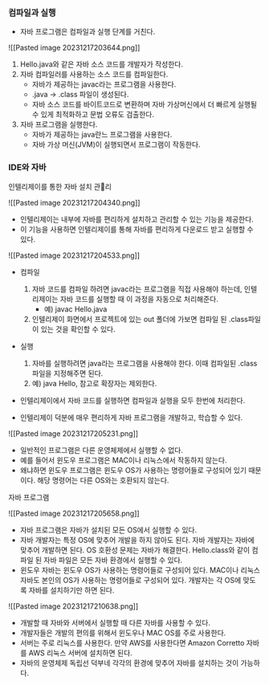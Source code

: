 
### 컴파일과 실행

- 자바 프로그램은 컴파일과 실행 단계를 거친다.

![[Pasted image 20231217203644.png]]

1. Hello.java와 같은 자바 소스 코드를 개발자가 작성한다.
2. 자바 컴파일러를 사용하는 소스 코드를 컴파일한다.
	- 자바가 제공하는 javac라는 프로그램을 사용한다.
	- .java -> .class 파일이 생성된다.
	- 자바 소스 코드를 바이트코드로 변환하며 자바 가상머신에서 더 빠르게 실행될 수 있게 최적화하고 문법 오류도 검출한다.
3. 자바 프로그램을 실행한다.
	- 자바가 제공하는 java란느 프로그램을 사용한다.
	- 자바 가상 머신(JVM)이 실행되면서 프로그램이 작동한다.


### IDE와 자바

인텔리제이를 통한 자바 설치 관리

![[Pasted image 20231217204340.png]]

- 인텔리제이는 내부에 자바를 편리하게 설치하고 관리할 수 있는 기능을 제공한다.
- 이 기능을 사용하면 인텔리제이를 통해 자바를 편리하게 다운로드 받고 실행할 수 있다.


![[Pasted image 20231217204533.png]]


- 컴파일
	1. 자바 코드를 컴파일 하려면 javac라는 프로그램을 직접 사용해야 하는데, 인텔리제이는 자바 코드를 실행할 때 이 과정을 자동으로 처리해준다.
		 -  예) javac Hello.java
	2. 인텔리제이 화면에서 프로젝트에 있는 out 폴더에 가보면 컴파일 된 .class파일이 있는 것을 확인할 수 있다.

- 실행
	1. 자바를 실행하려면 java라는 프로그램을 사용해야 한다. 이때 컴파일된 .class 파일을 지정해주면 된다.
	2. 예) java Hello, 참고로 확장자는 제외한다.

- 인텔리제이에서 자바 코드를 실행하면 컴파일과 실행을 모두 한번에 처리한다.
- 인텔리제이 덕분에 매우 편리하게 자바 프로그램을 개발하고, 학습할 수 있다.


![[Pasted image 20231217205231.png]]

- 일반적인 프로그램은 다른 운영체제에서 실행할 수 없다.
- 예를 들어서 윈도우 프로그램은 MAC이나 리눅스에서 작동하지 않는다.
- 왜냐하면 윈도우 프로그램은 윈도우 OS가 사용하는 명령어들로 구성되어 있기 때문이다. 해당 명령어는 다른 OS와는 호환되지 않는다.

자바 프로그램

![[Pasted image 20231217205658.png]]

- 자바 프로그램은 자바가 설치된 모든 OS에서 실행할 수 있다.
- 자바 개발자는 특정 OS에 맞추어 개발을 하지 않아도 된다. 자바 개발자는 자바에 맞추어 개발하면 된다. OS 호환성 문제는 자바가 해결한다. Hello.class와 같이 컴파일 된 자바 파일은 모든 자바 환경에서 실행할 수 있다.
- 윈도우 자바는 윈도우 OS가 사용하는 명령어들로 구성되어 있다. MAC이나 리눅스 자바도 본인의 OS가 사용하는 명령어들로 구성되어 있다. 개발자는 각 OS에 맞도록 자바를 설치하기만 하면 된다.

![[Pasted image 20231217210638.png]]

- 개발할 때 자바와 서버에서 실행할 때 다른 자바를 사용할 수 있다.
- 개발자들은 개발의 편의를  위해서 윈도우나 MAC OS를 주로 사용한다.
- 서버는 주로 리눅스를 사용한다. 만약 AWS를 사용한다면 Amazon Corretto 자바를 AWS 리눅스 서버에 설치하면 된다.
- 자바의 운영체제 독립선 덕부네 각각의 환경에 맞추어 자바를 설치하는 것이 가능하다.
